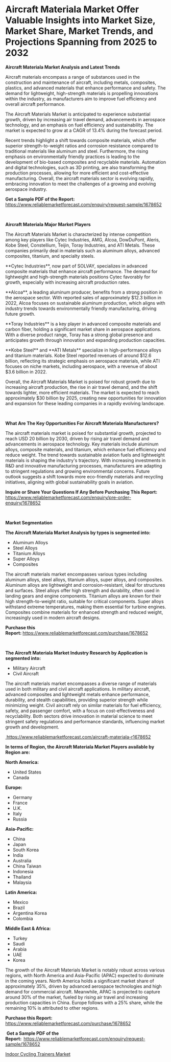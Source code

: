 <p><h1>Aircraft Materiala Market Offer Valuable Insights into Market Size, Market Share, Market Trends, and Projections Spanning from 2025 to 2032</h1></p><p><strong>Aircraft Materiala Market Analysis and Latest Trends</strong></p>
<p><p>Aircraft materials encompass a range of substances used in the construction and maintenance of aircraft, including metals, composites, plastics, and advanced materials that enhance performance and safety. The demand for lightweight, high-strength materials is propelling innovations within the industry, as manufacturers aim to improve fuel efficiency and overall aircraft performance.</p><p>The Aircraft Materials Market is anticipated to experience substantial growth, driven by increasing air travel demand, advancements in aerospace technology, and an emphasis on fuel efficiency and sustainability. The market is expected to grow at a CAGR of 13.4% during the forecast period. </p><p>Recent trends highlight a shift towards composite materials, which offer superior strength-to-weight ratios and corrosion resistance compared to traditional materials like aluminum and steel. Furthermore, the rising emphasis on environmentally friendly practices is leading to the development of bio-based composites and recyclable materials. Automation and digital technologies, such as 3D printing, are also transforming the production processes, allowing for more efficient and cost-effective manufacturing. Overall, the aircraft materials sector is evolving rapidly, embracing innovation to meet the challenges of a growing and evolving aerospace industry.</p></p>
<p><strong>Get a Sample PDF of the Report:&nbsp;</strong> <a href="https://www.reliablemarketforecast.com/enquiry/request-sample/1678652?utm_campaign=3097&utm_medium=2&utm_source=Github&utm_content=ia&utm_term=24032025&utm_id=aircraft-materiala">https://www.reliablemarketforecast.com/enquiry/request-sample/1678652</a></p>
<p>&nbsp;</p>
<p><strong>Aircraft Materiala Major Market Players</strong></p>
<p><p>The Aircraft Materials Market is characterized by intense competition among key players like Cytec Industries, AMG, Alcoa, DowDuPont, Aleris, Kobe Steel, Constellium, Teijin, Toray Industries, and ATI Metals. These companies primarily deal in materials such as aluminum alloys, advanced composites, titanium, and specialty steels.</p><p>**Cytec Industries**, now part of SOLVAY, specializes in advanced composite materials that enhance aircraft performance. The demand for lightweight and high-strength materials positions Cytec favorably for growth, especially with increasing aircraft production rates.</p><p>**Alcoa**, a leading aluminum producer, benefits from a strong position in the aerospace sector. With reported sales of approximately $12.3 billion in 2022, Alcoa focuses on sustainable aluminum production, which aligns with industry trends towards environmentally friendly manufacturing, driving future growth.</p><p>**Toray Industries** is a key player in advanced composite materials and carbon fiber, holding a significant market share in aerospace applications. With a diverse product range, Toray has a strong global presence and anticipates growth through innovation and expanding production capacities.</p><p>**Kobe Steel** and **ATI Metals** specialize in high-performance alloys and titanium materials. Kobe Steel reported revenues of around $12.6 billion, reflecting its strategic emphasis on aerospace materials, while ATI focuses on niche markets, including aerospace, with a revenue of about $3.6 billion in 2022.</p><p>Overall, the Aircraft Materials Market is poised for robust growth due to increasing aircraft production, the rise in air travel demand, and the shift towards lighter, more efficient materials. The market is expected to reach approximately $30 billion by 2025, creating new opportunities for innovation and expansion for these leading companies in a rapidly evolving landscape.</p></p>
<p>&nbsp;</p>
<p><strong>What Are The Key Opportunities For Aircraft Materiala Manufacturers?</strong></p>
<p><p>The aircraft materials market is poised for substantial growth, projected to reach USD 20 billion by 2030, driven by rising air travel demand and advancements in aerospace technology. Key materials include aluminum alloys, composite materials, and titanium, which enhance fuel efficiency and reduce weight. The trend towards sustainable aviation fuels and lightweight materials is shaping the industry's trajectory. With increasing investments in R&D and innovative manufacturing processes, manufacturers are adapting to stringent regulations and growing environmental concerns. Future outlook suggests a shift towards more eco-friendly materials and recycling initiatives, aligning with global sustainability goals in aviation.</p></p>
<p><strong>Inquire or Share Your Questions If Any Before Purchasing This Report:</strong> <a href="https://www.reliablemarketforecast.com/enquiry/pre-order-enquiry/1678652?utm_campaign=3097&utm_medium=2&utm_source=Github&utm_content=ia&utm_term=24032025&utm_id=aircraft-materiala">https://www.reliablemarketforecast.com/enquiry/pre-order-enquiry/1678652</a></p>
<p>&nbsp;</p>
<p><strong>Market Segmentation</strong></p>
<p><strong>The Aircraft Materiala Market Analysis by types is segmented into:</strong></p>
<p><ul><li>Aluminum Alloys</li><li>Steel Alloys</li><li>Titanium Alloys</li><li>Super Alloys</li><li>Composites</li></ul></p>
<p><p>The aircraft materials market encompasses various types including aluminum alloys, steel alloys, titanium alloys, super alloys, and composites. Aluminum alloys are lightweight and corrosion-resistant, ideal for structures and surfaces. Steel alloys offer high strength and durability, often used in landing gears and engine components. Titanium alloys are known for their high strength-to-weight ratio, suitable for critical components. Super alloys withstand extreme temperatures, making them essential for turbine engines. Composites combine materials for enhanced strength and reduced weight, increasingly used in modern aircraft designs.</p></p>
<p><strong>Purchase this Report:&nbsp;</strong><a href="https://www.reliablemarketforecast.com/purchase/1678652?utm_campaign=3097&utm_medium=2&utm_source=Github&utm_content=ia&utm_term=24032025&utm_id=aircraft-materiala">https://www.reliablemarketforecast.com/purchase/1678652</a></p>
<p>&nbsp;</p>
<p><strong>The Aircraft Materiala Market Industry Research by Application is segmented into:</strong></p>
<p><ul><li>Military Aircraft</li><li>Civil Aircraft</li></ul></p>
<p><p>The aircraft materials market encompasses a diverse range of materials used in both military and civil aircraft applications. In military aircraft, advanced composites and lightweight metals enhance performance, durability, and stealth capabilities, providing superior strength while minimizing weight. Civil aircraft rely on similar materials for fuel efficiency, safety, and passenger comfort, with a focus on cost-effectiveness and recyclability. Both sectors drive innovation in material science to meet stringent safety regulations and performance standards, influencing market growth and development.</p></p>
<p><a href="https://www.reliablemarketforecast.com/aircraft-materiala-r1678652?utm_campaign=3097&utm_medium=2&utm_source=Github&utm_content=ia&utm_term=24032025&utm_id=aircraft-materiala">&nbsp;https://www.reliablemarketforecast.com/aircraft-materiala-r1678652</a></p>
<p><strong>In terms of Region, the Aircraft Materiala Market Players available by Region are:</strong></p>
<p>
    <p> <strong> North America: </strong>
        <ul>
            <li>United States</li>
            <li>Canada</li>
        </ul>
        </p> 
    <p> <strong> Europe: </strong>
        <ul>
            <li>Germany</li>
            <li>France</li>
            <li>U.K.</li>
            <li>Italy</li>
            <li>Russia</li>
        </ul>
        </p> 
    <p> <strong> Asia-Pacific: </strong>
        <ul>
            <li>China</li>
            <li>Japan</li>
            <li>South Korea</li>
            <li>India</li>
            <li>Australia</li>
            <li>China Taiwan</li>
            <li>Indonesia</li>
            <li>Thailand</li>
            <li>Malaysia</li>
        </ul>
        </p> 
    <p> <strong> Latin America: </strong>
        <ul>
            <li>Mexico</li>
            <li>Brazil</li>
            <li>Argentina Korea</li>
            <li>Colombia</li>
        </ul>
        </p> 
    <p> <strong> Middle East & Africa: </strong>
        <ul>
            <li>Turkey</li>
            <li>Saudi</li>
            <li>Arabia</li>
            <li>UAE</li>
            <li>Korea</li>
        </ul>
    </p>
    </p>
<p><p>The growth of the Aircraft Materials Market is notably robust across various regions, with North America and Asia-Pacific (APAC) expected to dominate in the coming years. North America holds a significant market share of approximately 35%, driven by advanced aerospace technologies and high demand for commercial aircraft. Meanwhile, APAC is projected to capture around 30% of the market, fueled by rising air travel and increasing production capacities in China. Europe follows with a 25% share, while the remaining 10% is attributed to other regions.</p></p>
<p><strong>Purchase this Report: </strong><a href="https://www.reliablemarketforecast.com/purchase/1678652?utm_campaign=3097&utm_medium=2&utm_source=Github&utm_content=ia&utm_term=24032025&utm_id=aircraft-materiala">https://www.reliablemarketforecast.com/purchase/1678652</a></p>
<p>&nbsp;<strong>Get a Sample PDF of the Report:&nbsp;&nbsp;</strong><a href="https://www.reliablemarketforecast.com/enquiry/request-sample/1678652?utm_campaign=3097&utm_medium=2&utm_source=Github&utm_content=ia&utm_term=24032025&utm_id=aircraft-materiala">https://www.reliablemarketforecast.com/enquiry/request-sample/1678652</a></p>
<p><strong></strong></p>
<p><p><a href="https://github.com/mohmodsiason/Market-Research-Report-List-1/blob/main/indoor-cycling-trainers-market.md?utm_campaign=3097&utm_medium=2&utm_source=Github&utm_content=ia&utm_term=24032025&utm_id=aircraft-materiala">Indoor Cycling Trainers Market</a></p></p>